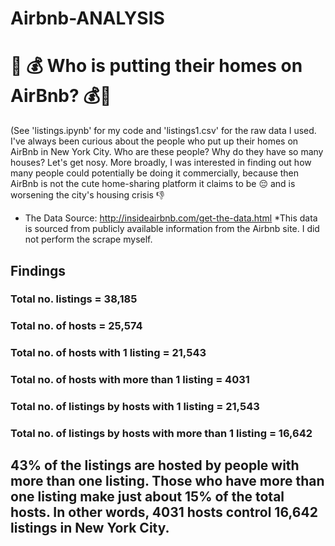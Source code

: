 # Airbnb-ANALYSIS
 
# 🏡 💰 Who is putting their homes on AirBnb? 💰🏡
(See 'listings.ipynb' for my code and 'listings1.csv' for the raw data I used.  
I've always been curious about the people who put up their homes on AirBnb in New York City. Who are these people? Why do they have so many houses? Let's get nosy. More broadly, I was interested in finding out how many people could potentially be doing it commercially, because then AirBnb is not the cute home-sharing platform it claims to be 😔 and is worsening the city's housing crisis 👎  
* The Data Source: http://insideairbnb.com/get-the-data.html 
*This data is sourced from publicly available information from the Airbnb site. I did not perform the scrape myself. 

## Findings 
### Total no. listings = 38,185 
### Total no. of hosts = 25,574
### Total no. of hosts with 1 listing = 21,543 
### Total no. of hosts with more than 1 listing = 4031
### Total no. of listings by hosts with 1 listing = 21,543
### Total no. of listings by hosts with more than 1 listing = 16,642

## 43% of the listings are hosted by people with more than one listing. Those who have more than one listing make just about 15% of the total hosts. In other words, 4031 hosts control 16,642 listings in New York City.  
